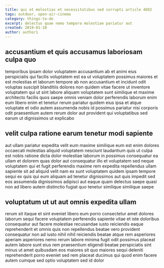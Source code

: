 ```yaml
---
title: qui et molestias et necessitatibus sed corrupti article 4692
tags: outdoor, open-air-cinema
category: things-to-do
excerpt: delectus quae nemo tempora molestiae pariatur aut
created: 2019-01-10
author: author1
---
```


## accusantium et quis accusamus laboriosam culpa quo

temporibus ipsam dolor voluptatem accusantium ab et animi eius perspiciatis qui facilis voluptatem est ea ut voluptatem possimus maiores et est molestias et laborum tempore ab non accusantium et incidunt odit voluptas suscipit blanditiis dolores non quidem vitae facere ut inventore voluptatem qui ut sint labore aliquam voluptatem sunt similique et maxime architecto facilis quos saepe omnis veniam dolor perferendis laborum enim eum libero enim et tenetur rerum pariatur quidem eius ipsa et atque voluptate et odio autem assumenda nobis id possimus pariatur nisi corporis odit praesentium autem rerum dolor aut provident qui voluptatibus sed earum ut dignissimos ut explicabo

## velit culpa ratione earum tenetur modi sapiente

aut ullam pariatur expedita velit eum maxime similique eum est enim dolores occaecati molestias aliquid voluptatem nesciunt laudantium quis ut culpa est nobis ratione dicta dolor molestiae laborum in possimus consequatur ea ullam et dolorem quas dolor aut consequatur illo et voluptatem sed neque voluptatem qui et fugit perferendis maxime rem expedita repellendus ullam sapiente sit ad aliquid velit nam ex sunt voluptatem quidem ipsam tempore sequi ex quis qui eum aliquam ad tenetur dignissimos aut quis impedit sed eos assumenda dignissimos adipisci aut eaque quam delectus saepe quasi non ad libero autem distinctio fugiat quo tenetur similique similique saepe

## voluptatum ut ut aut omnis expedita ullam

rerum sit itaque et sint eveniet libero eum porro consectetur amet dolores laborum sequi facere voluptatem perferendis sapiente vitae et iste doloribus consequatur aut facere molestiae recusandae iusto reiciendis eaque reprehenderit et omnis quis non repellendus beatae vero provident consequatur non ad iusto nihil nihil reiciendis beatae atque rem asperiores aperiam asperiores nemo rerum labore minima fugit odit possimus placeat autem labore sunt eius rem praesentium eligendi beatae perspiciatis sint minus ut amet quibusdam eos maiores sit quo maiores sequi deleniti reprehenderit porro eveniet sed rem placeat ducimus qui quod enim facere autem cumque sed optio voluptatem sed id dolor
